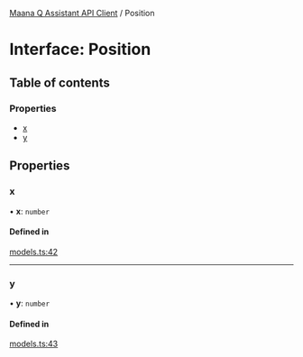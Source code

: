 [Maana Q Assistant API Client](../README.md) / Position

# Interface: Position

## Table of contents

### Properties

- [x](Position.md#x)
- [y](Position.md#y)

## Properties

### x

• **x**: `number`

#### Defined in

[models.ts:42](https://github.com/maana-io/q-assistant-client/blob/develop/src/models.ts#L42)

___

### y

• **y**: `number`

#### Defined in

[models.ts:43](https://github.com/maana-io/q-assistant-client/blob/develop/src/models.ts#L43)
